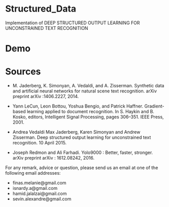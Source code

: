 
# Structured_Data
Implementation of DEEP STRUCTURED OUTPUT LEARNING  FOR UNCONSTRAINED TEXT RECOGNITION

# Demo 

# Sources

- M. Jaderberg, K. Simonyan, A. Vedaldi, and A. Zisserman.  Synthetic data and artificial neural networks for natural scene text recognition. arXiv preprint arXiv :1406.2227, 2014.

- Yann LeCun, Leon Bottou, Yoshua Bengio, and Patrick Haffner. Gradient-based learning applied to document recognition. In S. Haykin and B. Kosko, editors, Intelligent Signal Processing, pages 306–351. IEEE Press, 2001.

- Andrea Vedaldi Max Jaderberg, Karen Simonyan and Andrew Zisserman. Deep structured output learning for unconstrained text recognition. 10 April 2015.

- Joseph  Redmon  and  Ali  Farhadi.    Yolo9000  :  Better,  faster,  stronger. arXiv  preprint arXiv : 1612.08242, 2016.



For any remark, advice or question, please send us an email at one of the following email addresses:

<ul>
<li> finas.melanie@gmail.com </li>
<li> isnardy.a@gmail.com </li>
<li> hamid.jalalzai@gmail.com </li>
<li> sevin.alexandre@gmail.com </li>
</ul>
